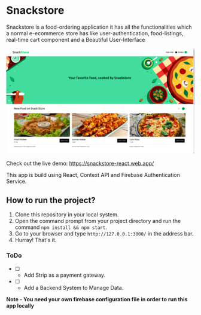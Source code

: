 # Snackstore

Snackstore is a food-ordering application it has all the functionalities which a normal e-ecommerce store has like user-authentication, food-listings, real-time cart component and a Beautiful User-Interface

![IMG](./screenshot.png)

Check out the live demo: https://snackstore-react.web.app/

This app is build using React, Context API and Firebase Authentication Service.

## How to run the project?

1. Clone this repository in your local system.
2. Open the command prompt from your project directory and run the command `npm install && npm start`.
3. Go to your browser and type `http://127.0.0.1:3000/` in the address bar.
4. Hurray! That's it.

### ToDo

- [ ] - Add Strip as a payment gateway.
- [ ] - Add a Backend System to Manage Data.

**Note - You need your own firebase configuration file in order to run this app locally**
